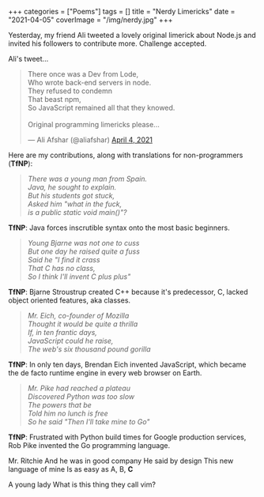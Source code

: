 +++
categories = ["Poems"]
tags = []
title = "Nerdy Limericks"
date = "2021-04-05"
coverImage = "/img/nerdy.jpg"
+++

Yesterday, my friend Ali tweeted a lovely original limerick about Node.js and invited his followers to contribute more. Challenge accepted. 

<!--more-->

Ali's tweet...
<blockquote class="twitter-tweet"><p lang="en" dir="ltr">There once was a Dev from Lode,<br>Who wrote back-end servers in node.<br>They refused to condemn<br>That beast npm,<br>So JavaScript remained all that they knowed.<br><br>Original programming limericks please...</p>&mdash; Ali Afshar (@aliafshar) <a href="https://twitter.com/aliafshar/status/1378635298779844610?ref_src=twsrc%5Etfw">April 4, 2021</a></blockquote> <script async src="https://platform.twitter.com/widgets.js" charset="utf-8"></script>

Here are my contributions, along with translations for non-programmers (**TfNP**):

> *There was a young man from Spain.  
> Java, he sought to explain.  
> But his students got stuck,  
> Asked him "what in the fuck,  
> is a  public static void main()"?*

**TfNP**: Java forces inscrutible syntax onto the most basic beginners. 

> *Young Bjarne was not one to cuss  
> But one day he raised quite a fuss  
> Said he "I find it crass  
> That C has no class,  
> So I think I'll invent C plus plus"*  

**TfNP**: Bjarne Stroustrup created C++ because it's predecessor, C, lacked object oriented features, aka classes.

> *Mr. Eich, co-founder of Mozilla  
> Thought it would be quite a thrilla  
> If, in ten frantic days,  
> JavaScript could he raise,  
> The web's six thousand pound gorilla*

**TfNP**: In only ten days, Brendan Eich invented JavaScript, which became the de facto runtime engine in every web browser on Earth.

> *Mr. Pike had reached a plateau  
> Discovered Python was too slow  
> The powers that be  
> Told him no lunch is free  
> So he said "Then I'll take mine to Go"*

**TfNP**: Frustrated with Python build times for Google production services, Rob Pike invented the Go programming language.

Mr. Ritchie 
And he was in good company
He said by design
This new language of mine
Is as easy as A, B, **C**

A young lady
What is this thing they call vim?

